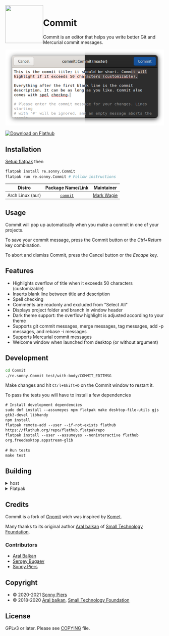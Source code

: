 <img style="vertical-align: middle;" src="data/icons/re.sonny.Commit.svg" width="120" height="120" align="left">

# Commit

Commit is an editor that helps you write better Git and Mercurial commit messages.

![screenshot](data/screenshot.png)

<a href='https://flathub.org/apps/details/re.sonny.Commit'><img width='180' height='60' alt='Download on Flathub' src='https://flathub.org/assets/badges/flathub-badge-en.svg'/></a>

## Installation

[Setup flatpak](https://flatpak.org/setup/) then

```sh
flatpak install re.sonny.Commit
flatpak run re.sonny.Commit # Follow instructions
```

|      Distro      |                   Package Name/Link                    |                   Maintainer                    |
| :--------------: | :----------------------------------------------------: | :---------------------------------------------: |
| Arch Linux (aur) | [`commit`](https://aur.archlinux.org/packages/commit/) | [Mark Wagie](https://github.com/yochananmarqos) |

## Usage

Commit will pop up automatically when you make a commit in one of your projects.

To save your commit message, press the Commit button or the _Ctrl+Return_ key combination.

To abort and dismiss Commit, press the Cancel button or the _Escape_ key.

## Features

- Highlights overflow of title when it exceeds 50 characters (customizable)
- Inserts blank line between title and description
- Spell checking
- Comments are readonly and excluded from "Select All"
- Displays project folder and branch in window header
- Dark theme support: the overflow highlight is adjusted according to your theme
- Supports git commit messages, merge messages, tag messages, add -p messages, and rebase -i messages
- Supports Mercurial commit messages
- Welcome window when launched from desktop (or without argument)

## Development

```sh
cd Commit
./re.sonny.Commit test/with-body/COMMIT_EDITMSG
```

Make changes and hit `Ctrl+Shift+Q` on the Commit window to restart it.

To pass the tests you will have to install a few dependencies

```
# Install development dependencies
sudo dnf install --assumeyes npm flatpak make desktop-file-utils gjs gtk3-devel libhandy
npm install
flatpak remote-add --user --if-not-exists flathub https://flathub.org/repo/flathub.flatpakrepo
flatpak install --user --assumeyes --noninteractive flathub org.freedesktop.appstream-glib

# Run tests
make test
```

## Building

<details>
  <summary>host</summary>

```sh
cd Commit
meson --prefix $PWD/install build
ninja -C build install
```

</details>

<details>
  <summary>Flatpak</summary>

Use [GNOME Builder](https://wiki.gnome.org/Apps/Builder) or

```sh
cd Commit
flatpak-builder --user --force-clean --repo=repo --install-deps-from=flathub flatpak re.sonny.Commit.yaml
flatpak --user remote-add --no-gpg-verify --if-not-exists Commit repo
flatpak --user install --reinstall --assumeyes Commit re.sonny.Commit
```

</details>

## Credits

Commit is a fork of [Gnomit](https://github.com/small-tech/gnomit/) wich was inspired by [Komet](https://github.com/zorgiepoo/Komet).

Many thanks to its original author [Aral balkan](https://ar.al) of [Small Technology Foundation](https://small-tech.org).

### Contributors

- [Aral Balkan](https://ar.al)
- [Sergey Bugaev](https://mastodon.technology/@bugaevc)
- [Sonny Piers](https://github.com/sonnyp)

## Copyright

- © 2020-2021 [Sonny Piers](https://github.com/sonnyp)
- © 2018-2020 [Aral balkan](https://ar.al), [Small Technology Foundation](https://small-tech.org)

## License

GPLv3 or later. Please see [COPYING](COPYING) file.
